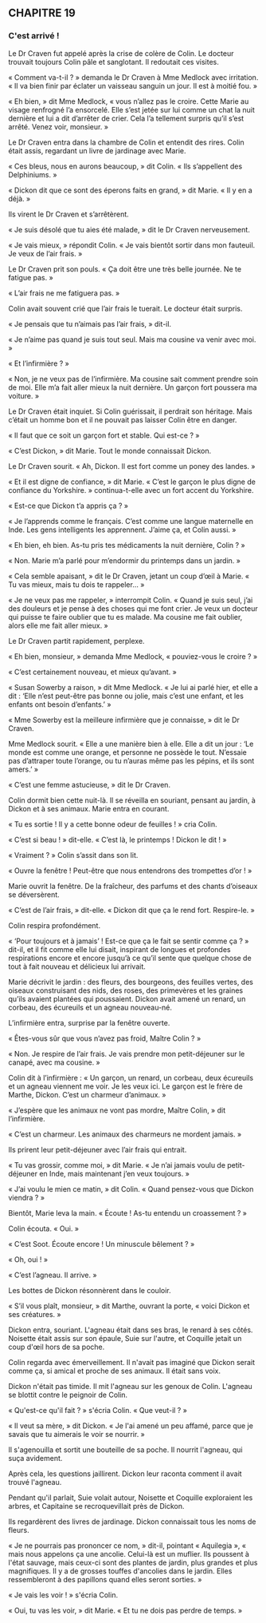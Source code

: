 ## CHAPITRE 19
### C'est arrivé !
Le Dr Craven fut appelé après la crise de colère de Colin. Le docteur trouvait toujours Colin pâle et sanglotant. Il redoutait ces visites.

« Comment va-t-il ? » demanda le Dr Craven à Mme Medlock avec irritation. « Il va bien finir par éclater un vaisseau sanguin un jour. Il est à moitié fou. »

« Eh bien, » dit Mme Medlock, « vous n’allez pas le croire. Cette Marie au visage renfrogné l’a ensorcelé. Elle s’est jetée sur lui comme un chat la nuit dernière et lui a dit d’arrêter de crier. Cela l’a tellement surpris qu’il s’est arrêté. Venez voir, monsieur. »

Le Dr Craven entra dans la chambre de Colin et entendit des rires. Colin était assis, regardant un livre de jardinage avec Marie.

« Ces bleus, nous en aurons beaucoup, » dit Colin. « Ils s’appellent des Delphiniums. »

« Dickon dit que ce sont des éperons faits en grand, » dit Marie. « Il y en a déjà. »

Ils virent le Dr Craven et s’arrêtèrent.

« Je suis désolé que tu aies été malade, » dit le Dr Craven nerveusement.

« Je vais mieux, » répondit Colin. « Je vais bientôt sortir dans mon fauteuil. Je veux de l’air frais. »

Le Dr Craven prit son pouls. « Ça doit être une très belle journée. Ne te fatigue pas. »

« L’air frais ne me fatiguera pas. »

Colin avait souvent crié que l’air frais le tuerait. Le docteur était surpris.

« Je pensais que tu n’aimais pas l’air frais, » dit-il.

« Je n’aime pas quand je suis tout seul. Mais ma cousine va venir avec moi. »

« Et l’infirmière ? »

« Non, je ne veux pas de l’infirmière. Ma cousine sait comment prendre soin de moi. Elle m’a fait aller mieux la nuit dernière. Un garçon fort poussera ma voiture. »

Le Dr Craven était inquiet. Si Colin guérissait, il perdrait son héritage. Mais c’était un homme bon et il ne pouvait pas laisser Colin être en danger.

« Il faut que ce soit un garçon fort et stable. Qui est-ce ? »

« C’est Dickon, » dit Marie. Tout le monde connaissait Dickon.

Le Dr Craven sourit. « Ah, Dickon. Il est fort comme un poney des landes. »

« Et il est digne de confiance, » dit Marie. « C’est le garçon le plus digne de confiance du Yorkshire. » continua-t-elle avec un fort accent du Yorkshire.

« Est-ce que Dickon t’a appris ça ? »

« Je l’apprends comme le français. C’est comme une langue maternelle en Inde. Les gens intelligents les apprennent. J’aime ça, et Colin aussi. »

« Eh bien, eh bien. As-tu pris tes médicaments la nuit dernière, Colin ? »

« Non. Marie m’a parlé pour m’endormir du printemps dans un jardin. »

« Cela semble apaisant, » dit le Dr Craven, jetant un coup d’œil à Marie. « Tu vas mieux, mais tu dois te rappeler… »

« Je ne veux pas me rappeler, » interrompit Colin. « Quand je suis seul, j’ai des douleurs et je pense à des choses qui me font crier. Je veux un docteur qui puisse te faire oublier que tu es malade. Ma cousine me fait oublier, alors elle me fait aller mieux. »

Le Dr Craven partit rapidement, perplexe.

« Eh bien, monsieur, » demanda Mme Medlock, « pouviez-vous le croire ? »

« C’est certainement nouveau, et mieux qu’avant. »

« Susan Sowerby a raison, » dit Mme Medlock. « Je lui ai parlé hier, et elle a dit : ‘Elle n’est peut-être pas bonne ou jolie, mais c’est une enfant, et les enfants ont besoin d’enfants.’ »

« Mme Sowerby est la meilleure infirmière que je connaisse, » dit le Dr Craven.

Mme Medlock sourit. « Elle a une manière bien à elle. Elle a dit un jour : ‘Le monde est comme une orange, et personne ne possède le tout. N’essaie pas d’attraper toute l’orange, ou tu n’auras même pas les pépins, et ils sont amers.’ »

« C’est une femme astucieuse, » dit le Dr Craven.

Colin dormit bien cette nuit-là. Il se réveilla en souriant, pensant au jardin, à Dickon et à ses animaux. Marie entra en courant.

« Tu es sortie ! Il y a cette bonne odeur de feuilles ! » cria Colin.

« C’est si beau ! » dit-elle. « C’est là, le printemps ! Dickon le dit ! »

« Vraiment ? » Colin s’assit dans son lit.

« Ouvre la fenêtre ! Peut-être que nous entendrons des trompettes d’or ! »

Marie ouvrit la fenêtre. De la fraîcheur, des parfums et des chants d’oiseaux se déversèrent.

« C’est de l’air frais, » dit-elle. « Dickon dit que ça le rend fort. Respire-le. »

Colin respira profondément.

« ‘Pour toujours et à jamais’ ! Est-ce que ça le fait se sentir comme ça ? » dit-il, et il fit comme elle lui disait, inspirant de longues et profondes respirations encore et encore jusqu’à ce qu’il sente que quelque chose de tout à fait nouveau et délicieux lui arrivait.

Marie décrivit le jardin : des fleurs, des bourgeons, des feuilles vertes, des oiseaux construisant des nids, des roses, des primevères et les graines qu’ils avaient plantées qui poussaient. Dickon avait amené un renard, un corbeau, des écureuils et un agneau nouveau-né.

L’infirmière entra, surprise par la fenêtre ouverte.

« Êtes-vous sûr que vous n’avez pas froid, Maître Colin ? »

« Non. Je respire de l’air frais. Je vais prendre mon petit-déjeuner sur le canapé, avec ma cousine. »

Colin dit à l’infirmière : « Un garçon, un renard, un corbeau, deux écureuils et un agneau viennent me voir. Je les veux ici. Le garçon est le frère de Marthe, Dickon. C’est un charmeur d’animaux. »

« J’espère que les animaux ne vont pas mordre, Maître Colin, » dit l’infirmière.

« C’est un charmeur. Les animaux des charmeurs ne mordent jamais. »

Ils prirent leur petit-déjeuner avec l’air frais qui entrait.

« Tu vas grossir, comme moi, » dit Marie. « Je n’ai jamais voulu de petit-déjeuner en Inde, mais maintenant j’en veux toujours. »

« J’ai voulu le mien ce matin, » dit Colin. « Quand pensez-vous que Dickon viendra ? »

Bientôt, Marie leva la main. « Écoute ! As-tu entendu un croassement ? »

Colin écouta. « Oui. »

« C’est Soot. Écoute encore ! Un minuscule bêlement ? »

« Oh, oui ! »

« C’est l’agneau. Il arrive. »

Les bottes de Dickon résonnèrent dans le couloir.

« S’il vous plaît, monsieur, » dit Marthe, ouvrant la porte, « voici Dickon et ses créatures. »

Dickon entra, souriant. L'agneau était dans ses bras, le renard à ses côtés. Noisette était assis sur son épaule, Suie sur l'autre, et Coquille jetait un coup d'œil hors de sa poche.

Colin regarda avec émerveillement. Il n'avait pas imaginé que Dickon serait comme ça, si amical et proche de ses animaux. Il était sans voix.

Dickon n'était pas timide. Il mit l'agneau sur les genoux de Colin. L'agneau se blottit contre le peignoir de Colin.

« Qu'est-ce qu'il fait ? » s'écria Colin. « Que veut-il ? »

« Il veut sa mère, » dit Dickon. « Je l'ai amené un peu affamé, parce que je savais que tu aimerais le voir se nourrir. »

Il s'agenouilla et sortit une bouteille de sa poche. Il nourrit l'agneau, qui suça avidement.

Après cela, les questions jaillirent. Dickon leur raconta comment il avait trouvé l'agneau.

Pendant qu'il parlait, Suie volait autour, Noisette et Coquille exploraient les arbres, et Capitaine se recroquevillait près de Dickon.

Ils regardèrent des livres de jardinage. Dickon connaissait tous les noms de fleurs.

« Je ne pourrais pas prononcer ce nom, » dit-il, pointant « Aquilegia », « mais nous appelons ça une ancolie. Celui-là est un muflier. Ils poussent à l'état sauvage, mais ceux-ci sont des plantes de jardin, plus grandes et plus magnifiques. Il y a de grosses touffes d'ancolies dans le jardin. Elles ressembleront à des papillons quand elles seront sorties. »

« Je vais les voir ! » s'écria Colin.

« Oui, tu vas les voir, » dit Marie. « Et tu ne dois pas perdre de temps. »